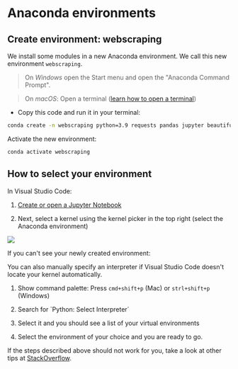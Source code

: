 # Anaconda environments

## Create environment: webscraping


We install some modules in a new Anaconda environment. We call this new environment `webscraping`. 

> On *Windows* open the Start menu and open the "Anaconda Command Prompt". 

> On *macOS*: Open a terminal ([learn how to open a terminal](https://support.apple.com/guide/terminal/open-or-quit-terminal-apd5265185d-f365-44cb-8b09-71a064a42125/mac)) 


- Copy this code and run it in your terminal: 

```bash
conda create -n webscraping python=3.9 requests pandas jupyter beautifulsoup4 altair matplotlib seaborn --y
```

Activate the new environment:

```bash
conda activate webscraping
```


## How to select your environment

In Visual Studio Code:

1. [Create or open a Jupyter Notebook](https://code.visualstudio.com/docs/datascience/jupyter-notebooks#_create-or-open-a-jupyter-notebook)

1. Next, select a kernel using the kernel picker in the top right (select the Anaconda environment)

![](https://code.visualstudio.com/assets/docs/datascience/jupyter/native-kernel-picker.png)


If you can't see your newly created environment:

You can also manually specify an interpreter if Visual Studio Code doesn't locate your kernel automatically.

1. Show command palette: Press `cmd+shift+p` (Mac) or `strl+shift+p` (Windows)

1. Search for `Python: Select Interpreter´

1. Select it and you should see a list of your virtual environments

1. Select the environment of your choice and you are ready to go.



If the steps described above should not work for you, take a look at other tips at [StackOverflow](https://stackoverflow.com/questions/43351596/activating-anaconda-environment-in-vscode).